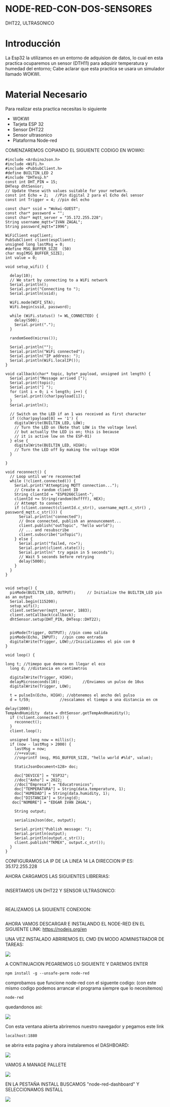 # NODE-RED-CON-DOS-SENSORES
DHT22, ULTRASONICO

# Introducción

La Esp32 la utilizamos en un entorno de adquision de datos, lo cual en esta practica ocuparemos un sensor (DTH11) para adquirir temperatura y humedad del entorno; Cabe aclarar que esta practica se usara un simulador llamado WOKWI.

# Material Necesario

Para realizar esta practica necesitas lo siguiente

- WOKWI
- Tarjeta ESP 32
- Sensor DHT22
- Sensor ultrasonico
- Plataforma Node-red

COMENZAREMOS COPIANDO EL SIGUIENTE CODIGO EN WOWKI:

```
#include <ArduinoJson.h>
#include <WiFi.h>
#include <PubSubClient.h>
#define BUILTIN_LED 2
#include "DHTesp.h"
const int DHT_PIN = 15;
DHTesp dhtSensor;
// Update these with values suitable for your network.
const int Echo = 2;   //Pin digital 2 para el Echo del sensor
const int Trigger = 4; //pin del echo

const char* ssid = "Wokwi-GUEST";
const char* password = "";
const char* mqtt_server = "35.172.255.228";
String username_mqtt="IVAN ZAGAL";
String password_mqtt="1996";

WiFiClient espClient;
PubSubClient client(espClient);
unsigned long lastMsg = 0;
#define MSG_BUFFER_SIZE  (50)
char msg[MSG_BUFFER_SIZE];
int value = 0;

void setup_wifi() {

  delay(10);
  // We start by connecting to a WiFi network
  Serial.println();
  Serial.print("Connecting to ");
  Serial.println(ssid);

  WiFi.mode(WIFI_STA);
  WiFi.begin(ssid, password);

  while (WiFi.status() != WL_CONNECTED) {
    delay(500);
    Serial.print(".");
  }

  randomSeed(micros());

  Serial.println("");
  Serial.println("WiFi connected");
  Serial.println("IP address: ");
  Serial.println(WiFi.localIP());
}

void callback(char* topic, byte* payload, unsigned int length) {
  Serial.print("Message arrived [");
  Serial.print(topic);
  Serial.print("] ");
  for (int i = 0; i < length; i++) {
    Serial.print((char)payload[i]);
  }
  Serial.println();

  // Switch on the LED if an 1 was received as first character
  if ((char)payload[0] == '1') {
    digitalWrite(BUILTIN_LED, LOW);   
    // Turn the LED on (Note that LOW is the voltage level
    // but actually the LED is on; this is because
    // it is active low on the ESP-01)
  } else {
    digitalWrite(BUILTIN_LED, HIGH);  
    // Turn the LED off by making the voltage HIGH
  }

}

void reconnect() {
  // Loop until we're reconnected
  while (!client.connected()) {
    Serial.print("Attempting MQTT connection...");
    // Create a random client ID
    String clientId = "ESP8266Client-";
    clientId += String(random(0xffff), HEX);
    // Attempt to connect
    if (client.connect(clientId.c_str(), username_mqtt.c_str() , password_mqtt.c_str())) {
      Serial.println("connected");
      // Once connected, publish an announcement...
      client.publish("outTopic", "hello world");
      // ... and resubscribe
      client.subscribe("inTopic");
    } else {
      Serial.print("failed, rc=");
      Serial.print(client.state());
      Serial.println(" try again in 5 seconds");
      // Wait 5 seconds before retrying
      delay(5000);
    }
  }
}


void setup() {
  pinMode(BUILTIN_LED, OUTPUT);     // Initialize the BUILTIN_LED pin as an output
  Serial.begin(115200);
  setup_wifi();
  client.setServer(mqtt_server, 1883);
  client.setCallback(callback);
  dhtSensor.setup(DHT_PIN, DHTesp::DHT22);

  
  pinMode(Trigger, OUTPUT); //pin como salida
  pinMode(Echo, INPUT);  //pin como entrada
  digitalWrite(Trigger, LOW);//Inicializamos el pin con 0
}

void loop() {

long t; //timepo que demora en llegar el eco
  long d; //distancia en centimetros

  digitalWrite(Trigger, HIGH);
  delayMicroseconds(10);          //Enviamos un pulso de 10us
  digitalWrite(Trigger, LOW);
  
  t = pulseIn(Echo, HIGH); //obtenemos el ancho del pulso
  d = t/59;             //escalamos el tiempo a una distancia en cm

delay(1000);
TempAndHumidity  data = dhtSensor.getTempAndHumidity();
  if (!client.connected()) {
    reconnect();
  }
  client.loop();

  unsigned long now = millis();
  if (now - lastMsg > 2000) {
    lastMsg = now;
    //++value;
    //snprintf (msg, MSG_BUFFER_SIZE, "hello world #%ld", value);

    StaticJsonDocument<128> doc;

    doc["DEVICE"] = "ESP32";
    //doc["Anho"] = 2022;
    //doc["Empresa"] = "Educatronicos";
    doc["TEMPERATURA"] = String(data.temperature, 1);
    doc["HUMEDAD"] = String(data.humidity, 1);
    doc["DISTANCIA"] = String(d);
   doc["NOMBRE"] = "EDGAR IVAN ZAGAL";

    String output;
    
    serializeJson(doc, output);

    Serial.print("Publish message: ");
    Serial.println(output);
    Serial.println(output.c_str());
    client.publish("TKMEX", output.c_str());
  }
}

 ```

CONFIGURAMOS LA IP DE LA LINEA 14 LA DIRECCION IP ES: 35.172.255.228


AHORA CARGAMOS LAS SIGUIENTES LIBRERIAS:

![]()

INSERTAMOS UN DHT22 Y SENSOR ULTRASONICO:

![]()

![]()

REALIZAMOS LA SIGUIENTE CONEXION:

![]()

 AHORA VAMOS DESCARGAR E INSTALANDO EL NODE-RED EN EL SIGUIENTE LINK:
 https://nodejs.org/en

 UNA VEZ INSTALADO ABRIREMOS EL CMD EN MODO ADMINISTRADOR DE TAREAS:

![](https://github.com/IVANZAGAL996/NODE-RED-CON-DOS-SENSORES/blob/main/CMD%20ADMIN.png)

A CONTINUACION PEGAREMOS LO SIGUIENTE Y DAREMOS ENTER

 ```
npm install -g --unsafe-perm node-red
 ```
comprobamos que funcione node-red con el siguente codigo: (con este mismo codigo podemos arrancar el programa siempre que lo necesitemos)

 ```
node-red
 ```
quedandonos asi:

![](https://github.com/IVANZAGAL996/NODE-RED-CON-DOS-SENSORES/blob/main/CMD%20NODERED.PNG)

Con esta ventana abierta abriremos nuestro navegador y pegamos este link

 ```
localhost:1880
 ```
se abrira esta pagina y ahora instalaremos el DASHBOARD:

![](https://github.com/IVANZAGAL996/NODE-RED-CON-DOS-SENSORES/blob/main/INSTALACION%20DE%20DASHBOARD.PNG)

VAMOS A MANAGE PALLETE

![](https://github.com/IVANZAGAL996/NODE-RED-CON-DOS-SENSORES/blob/main/MANAGE%20PALLETE.PNG
)

EN LA PESTAÑA INSTALL BUSCAMOS "node-red-dashboard" Y SELECCIONAMOS INSTALL

![](https://github.com/IVANZAGAL996/NODE-RED-CON-DOS-SENSORES/blob/main/INSTALACION%20FIN%20DSAHBOARD.PNG)



